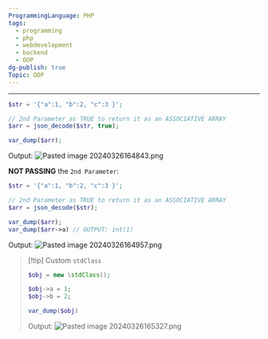 ```yaml
---
ProgrammingLanguage: PHP
tags:
  - programming
  - php
  - webdevelopment
  - backend
  - OOP
dg-publish: true
Topic: OOP
---
```


---

```php
$str = '{"a":1, "b":2, "c":3 }';

// 2nd Parameter as TRUE to return it as an ASSOCIATIVE ARRAY
$arr = json_decode($str, true);

var_dump($arr);
```

Output:
![Pasted image 20240326164843.png](/img/user/PROGRAMMING/Web%20Development/Backend/PHP/02%20Object-Oriented%20Programming%20(OOP)/01%20Classes%20&%20Objects/attachments/Pasted%20image%2020240326164843.png)

**NOT PASSING** the `2nd Parameter`:

```php
$str = '{"a":1, "b":2, "c":3 }';

// 2nd Parameter as TRUE to return it as an ASSOCIATIVE ARRAY
$arr = json_decode($str);

var_dump($arr);
var_dump($arr->a) // OUTPUT: int(1)
```

Output:
![Pasted image 20240326164957.png](/img/user/PROGRAMMING/Web%20Development/Backend/PHP/02%20Object-Oriented%20Programming%20(OOP)/01%20Classes%20&%20Objects/attachments/Pasted%20image%2020240326164957.png)

> [!tip] Custom `stdClass`
>
> ```php
> $obj = new \stdClass();
>
> $obj->a = 1;
> $obj->b = 2;
>
> var_dump($obj)
> ```
>
> Output:
> ![Pasted image 20240326165327.png](/img/user/PROGRAMMING/Web%20Development/Backend/PHP/02%20Object-Oriented%20Programming%20(OOP)/01%20Classes%20&%20Objects/attachments/Pasted%20image%2020240326165327.png)
